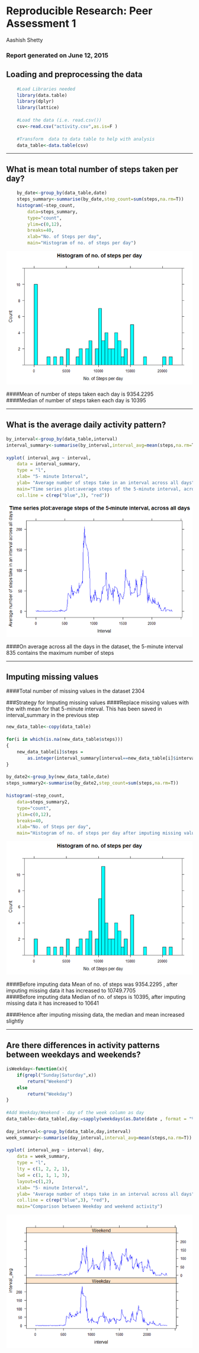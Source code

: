 # Reproducible Research: Peer Assessment 1
Aashish Shetty  

### Report generated on June 12, 2015



## Loading and preprocessing the data

```r
    #Load Libraries needed
    library(data.table)
    library(dplyr)
    library(lattice)

    #Load the data (i.e. read.csv())
    csv<-read.csv("activity.csv",as.is=F )

    #Transform  data to data table to help with analysis
    data_table<-data.table(csv)
```

***  


## What is mean total number of steps taken per day?

```r
    by_date<-group_by(data_table,date)
    steps_summary<-summarise(by_date,step_count=sum(steps,na.rm=T))
    histogram(~step_count,
        data=steps_summary,
        type="count",
        ylim=c(0,12),
        breaks=40,
        xlab="No. of Steps per day",
        main="Histogram of no. of steps per day")
```

![](PA1_template_files/figure-html/steps_summary-1.png) 

####Mean of number of steps taken each day is  9354.2295  
####Median of number of steps taken each day is 10395   
  
***  
  
## What is the average daily activity pattern?


```r
by_interval<-group_by(data_table,interval)
interval_summary<-summarise(by_interval,interval_avg=mean(steps,na.rm=T))

xyplot( interval_avg ~ interval,
    data = interval_summary,
    type = "l",
    xlab= "5- minute Interval", 
    ylab= "Average number of steps take in an interval across all days",
    main="Time series plot:average steps of the 5-minute interval, across all days",
    col.line = c(rep("blue",3), "red"))
```

![](PA1_template_files/figure-html/avg_daily_pattern-1.png) 


####On average across all the days in the dataset, the 5-minute interval 835 contains the maximum number of steps
    
***  

## Imputing missing values

####Total number of missing values in the dataset 2304

###Strategy for Imputing missing values
####Replace missing values with the with mean for that 5-minute interval. This has been saved in interval_summary in the previous step


```r
new_data_table<-copy(data_table)

for(i in which(is.na(new_data_table$steps)))
{
    new_data_table[i]$steps = 
        as.integer(interval_summary[interval==new_data_table[i]$interval]$interval_avg)
}

by_date2<-group_by(new_data_table,date)
steps_summary2<-summarise(by_date2,step_count=sum(steps,na.rm=T))

histogram(~step_count,
    data=steps_summary2,
    type="count",
    ylim=c(0,12),
    breaks=40,
    xlab="No. of Steps per day",
    main="Histogram of no. of steps per day after imputing missing values")
```

![](PA1_template_files/figure-html/imputing_missing_values-1.png) 


####Before imputing data Mean of no. of steps was 9354.2295  , after imputing missing data it has increased to 10749.7705   
####Before imputing data Median of no. of steps is 10395, after imputing missing data it has increased to 10641

####Hence after imputing missing data, the median and mean increased slightly 
***  

## Are there differences in activity patterns between weekdays and weekends?


```r
isWeekday<-function(x){
    if(grepl("Sunday|Saturday",x))
        return("Weekend")
    else
        return("Weekday")
}

#Add Weekday/Weekend - day of the week column as day
data_table<-data_table[,day:=sapply(weekdays(as.Date(date , format = "%Y-%m-%d")),isWeekday)]

day_interval<-group_by(data_table,day,interval)
week_summary<-summarise(day_interval,interval_avg=mean(steps,na.rm=T))

xyplot( interval_avg ~ interval| day,
    data = week_summary,
    type = "l",
    lty = c(1, 2, 2, 1),
    lwd = c(1, 1, 1, 3),
    layout=c(1,2),
    xlab= "5- minute Interval", 
    ylab= "Average number of steps take in an interval across all days",
    col.line = c(rep("blue",3), "red"),
    main="Comparison between Weekday and weekend activity")
```

![](PA1_template_files/figure-html/weekend_activity-1.png) 


